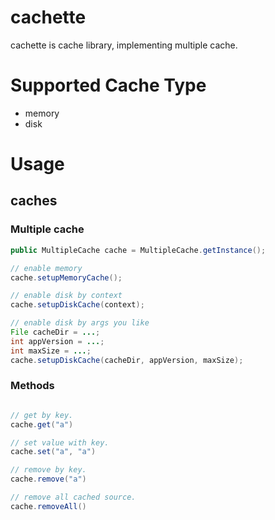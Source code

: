 cachette
====

cachette is cache library, implementing multiple cache.

# Supported Cache Type

- memory
- disk

# Usage

## caches

### Multiple cache

```java
public MultipleCache cache = MultipleCache.getInstance();

// enable memory
cache.setupMemoryCache();

// enable disk by context
cache.setupDiskCache(context);

// enable disk by args you like
File cacheDir = ...;
int appVersion = ...;
int maxSize = ...;
cache.setupDiskCache(cacheDir, appVersion, maxSize);

```


### Methods

```java

// get by key.
cache.get("a")

// set value with key.
cache.set("a", "a")

// remove by key.
cache.remove("a")

// remove all cached source. 
cache.removeAll()

```